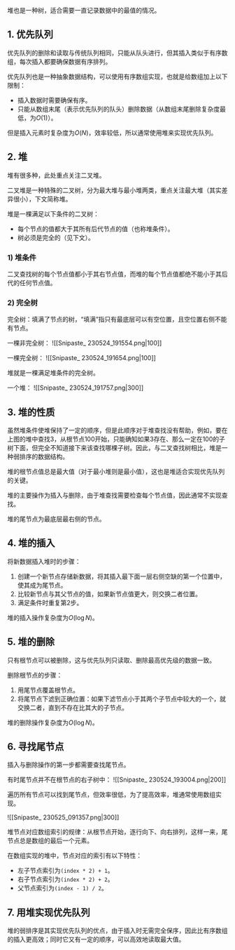 堆也是一种树，适合需要一直记录数据中的最值的情况。

## 1. 优先队列

优先队列的删除和读取与传统队列相同，只能从队头进行，但其插入类似于有序数组，每次插入都要确保数据有序排列。

优先队列也是一种抽象数据结构，可以使用有序数组实现，也就是给数组加上以下限制：

- 插入数据时需要确保有序。
- 只能从数组末尾（表示优先队列的队头）删除数据（从数组末尾删除复杂度最低，为$O(1)$）。

但是插入元素时复杂度为$O(N)$，效率较低，所以通常使用堆来实现优先队列。

## 2. 堆

堆有很多种，此处重点关注二叉堆。

二叉堆是一种特殊的二叉树，分为最大堆与最小堆两类，重点关注最大堆（其实差异很小），下文简称堆。

堆是一棵满足以下条件的二叉树：

- 每个节点的值都大于其所有后代节点的值（也称堆条件）。
- 树必须是完全的（见下文）。

### 1) 堆条件

二叉查找树的每个节点值都小于其右节点值，而堆的每个节点值都绝不能小于其后代的任何节点值。

### 2) 完全树

完全树：填满了节点的树，“填满”指只有最底层可以有空位置，且空位置右侧不能有节点。

一棵非完全树：
![[Snipaste_ 230524_191554.png|100]]

一棵完全树：
![[Snipaste_ 230524_191654.png|100]]

堆就是一棵满足堆条件的完全树。

一个堆：
![[Snipaste_ 230524_191757.png|300]]

## 3. 堆的性质

虽然堆条件使堆保持了一定的顺序，但是此顺序对于堆查找没有帮助，例如，要在上图的堆中查找3，从根节点100开始，只能确知如果3存在、那么一定在100的子树下面，但完全不知道接下来该查找哪棵子树。因此，与二叉查找树相比，堆是一种弱排序的数据结构。

堆的根节点值总是最大值（对于最小堆则是最小值），这也是堆适合实现优先队列的关键。

堆的主要操作为插入与删除，由于堆查找需要检查每个节点值，因此通常不实现查找。

堆的尾节点为最底层最右侧的节点。

## 4. 堆的插入

将新数据插入堆时的步骤：

1. 创建一个新节点存储新数据，将其插入最下面一层右侧空缺的第一个位置中，使其成为尾节点。
2. 比较新节点与其父节点的值，如果新节点值更大，则交换二者位置。
3. 满足条件时重复第2步。

堆的插入操作复杂度为$O(\log N)$。

## 5. 堆的删除

只有根节点可以被删除，这与优先队列只读取、删除最高优先级的数据一致。

删除根节点的步骤：

1. 用尾节点覆盖根节点。
2. 将尾节点下滤到正确位置：如果下滤节点小于其两个子节点中较大的一个，就交换二者，直到不存在比其大的子节点。

堆的删除操作复杂度为$O(\log N)$。

## 6. 寻找尾节点

插入与删除操作的第一步都需要查找尾节点。

有时尾节点并不在根节点的右子树中：
![[Snipaste_ 230524_193004.png|200]]

遍历所有节点可以找到尾节点，但效率很低，为了提高效率，堆通常使用数组实现。

![[Snipaste_ 230525_091357.png|300]]

堆节点对应数组索引的规律：从根节点开始，逐行向下、向右排列，这样一来，尾节点总是数组的最后一个元素。

在数组实现的堆中，节点对应的索引有以下特性：

- 左子节点索引为`(index * 2) + 1`。
- 右子节点索引为`(index * 2) + 2`。
- 父节点索引为`(index - 1) / 2`。

## 7. 用堆实现优先队列

堆的弱排序是其实现优先队列的优点，由于插入时无需完全保序，因此比有序数组的插入更高效；同时它又有一定的顺序，可以高效地读取最大值。